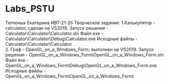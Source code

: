 # Labs_PSTU 
Тютюных Екатерина ИВТ-21-2б
Творческое задание:
1.Калькулятор - calculator, сделан на VS2019. Запуск решения - Calculator\Calculator\Calculator.sln
Файл exe - Calculator\Calculator\Debug\Calculator.exe
Исходные файлы - Calculator\Calculator\Calculator\
2. Граф - OpenGL_on_a_Windows_Form, выполнен на VS2019. Запуск решения - OpenGL_on_a_Windows_Form\OpenGL_on_a_Windows_Form.sln
Файл exe - OpenGL_on_a_Windows_Form\Debug\OpenGL_on_a_Windows_Form.exe
Исходные файлы - OpenGL_on_a_Windows_Form\OpenGL_on_a_Windows_Form\